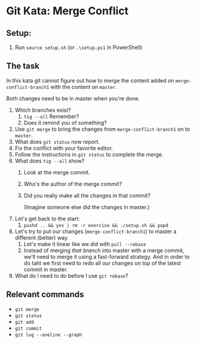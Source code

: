# Git Kata: Merge Conflict

## Setup:

1. Run `source setup.sh` (or `.\setup.ps1` in PowerShell)

## The task

In this kata git cannot figure out how to merge the content added on `merge-conflict-branch1` with the content on `master`.

Both changes need to be in master when you're done.

1. Which branches exist?
    1. `tig --all` Remember?
    2. Does it remind you of something?
1. Use `git merge` to bring the changes from `merge-conflict-branch1` on to `master`.
2. What does `git status` now report.
3. Fix the conflict with your favorite editor.
4. Follow the instructions in `git status` to complete the merge.
5. What does `tig --all` show?
   1. Look at the merge commit.
   2. Who's the author of the merge commit?
   3. Did you really make all the changes in that commit?

      (Imagine someone else did the changes in master.)
6. Let's get back to the start:
   1. `pushd .. && yes | rm -r exercise && ./setup.sh && popd`
2. Let's try to put our changes (`merge-conflict-branch1`) to master a different (better) way.
   1. Let's make it linear like we did with `pull --rebase`
   2. Instead of merging _that branch_ into master with a merge commit, we'll need to merge it using a fast-forward strategy. And in order to do taht we first need to redo all our changes on top of the latest commit in master.
3. What do I need to do before I use `git rebase`?

## Relevant commands
- `git merge`
- `git status`
- `git add`
- `git commit`
- `git log --oneline --graph`
